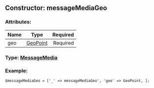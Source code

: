 ## Constructor: messageMediaGeo  

### Attributes:

| Name     |    Type       | Required |
|----------|:-------------:|---------:|
|geo|[GeoPoint](../types/GeoPoint.md) | Required|



### Type: [MessageMedia](../types/MessageMedia.md)


### Example:

```
$messageMediaGeo = ['_' => messageMediaGeo', 'geo' => GeoPoint, ];
```